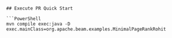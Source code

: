 
```

## Execute PR Quick Start

```PowerShell
mvn compile exec:java -D exec.mainClass=org.apache.beam.examples.MinimalPageRankRohit
```
